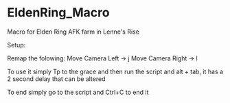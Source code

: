 # EldenRing_Macro
Macro for Elden Ring AFK farm in Lenne's Rise

Setup:

Remap the folowing:
Move Camera Left   -> j
Move Camera Right  -> l

To use it simply Tp to the grace and then run the script and alt + tab, it has a 2 second delay that can be altered

To end simply go to the script and Ctrl+C to end it
